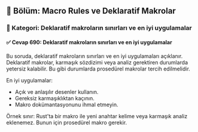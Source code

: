 ## 📘 Bölüm: Macro Rules ve Deklaratif Makrolar  
### 🔹 Kategori: Deklaratif makroların sınırları ve en iyi uygulamalar  
#### ✅ Cevap 690: Deklaratif makroların sınırları ve en iyi uygulamalar

Bu soruda, deklaratif makroların sınırları ve en iyi uygulamaları açıklanır. Deklaratif makrolar, karmaşık sözdizimi veya analiz gerektiren durumlarda yetersiz kalabilir. Bu gibi durumlarda prosedürel makrolar tercih edilmelidir.

En iyi uygulamalar:
- Açık ve anlaşılır desenler kullanın.
- Gereksiz karmaşıklıktan kaçının.
- Makro dokümantasyonunu ihmal etmeyin.

Örnek sınır: Rust'ta bir makro ile yeni anahtar kelime veya karmaşık analiz eklenemez. Bunun için prosedürel makro gerekir.

